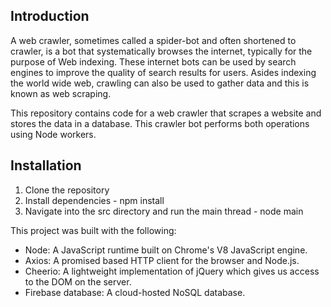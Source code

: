## Introduction

A web crawler, sometimes called a spider-bot and often shortened to crawler, is a bot that systematically browses the internet, typically for the purpose of Web indexing. These internet bots can be used by search engines to improve the quality of search results for users. Asides indexing the world wide web, crawling can also be used to gather data and this is known as web scraping.

This repository contains code for a web crawler that scrapes a website and stores the data in a database. This crawler bot performs both operations using Node workers.

## Installation
1. Clone the repository
2. Install dependencies - npm install
3. Navigate into the src directory and run the main thread - node main

This project was built with the following:

- Node: A JavaScript runtime built on Chrome's V8 JavaScript engine.
- Axios: A promised based HTTP client for the browser and Node.js.
- Cheerio: A lightweight implementation of jQuery which gives us access to the DOM on the server.
- Firebase database: A cloud-hosted NoSQL database.
